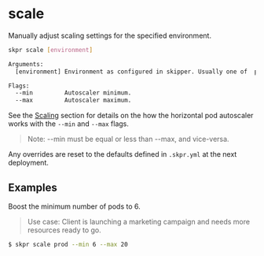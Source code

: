# scale

Manually adjust scaling settings for the specified environment.

```bash
skpr scale [environment]

Arguments:
  [environment] Environment as configured in skipper. Usually one of  prod/staging/dev.

Flags:
  --min         Autoscaler minimum.
  --max         Autoscaler maximum.
```

See the [Scaling](/config/sizing.md#scaling) section for details on the how the horizontal pod autoscaler works with the `--min` and `--max` flags.

> Note: --min must be equal or less than --max, and vice-versa.

Any overrides are reset to the defaults defined in `.skpr.yml` at the next deployment.

## Examples

Boost the minimum number of pods to 6.

> Use case: Client is launching a marketing campaign and needs more resources ready to go.

```bash
$ skpr scale prod --min 6 --max 20
```
